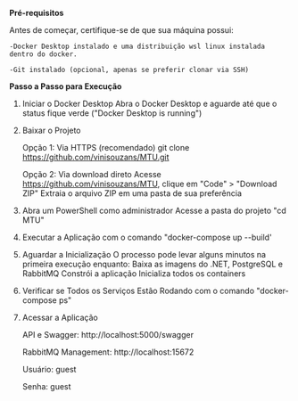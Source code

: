 <b>Pré-requisitos</b>

Antes de começar, certifique-se de que sua máquina possui:

    -Docker Desktop instalado e uma distribuição wsl linux instalada dentro do docker.

    -Git instalado (opcional, apenas se preferir clonar via SSH)

<b>Passo a Passo para Execução</b>

1. Iniciar o Docker Desktop
Abra o Docker Desktop e aguarde até que o status fique verde ("Docker Desktop is running")
2. Baixar o Projeto
   
    Opção 1: Via HTTPS (recomendado)
    git clone https://github.com/vinisouzans/MTU.git

    Opção 2: Via download direto
    Acesse https://github.com/vinisouzans/MTU, clique em "Code" > "Download ZIP"
    Extraia o arquivo ZIP em uma pasta de sua preferência
  
4. Abra um PowerShell como administrador
Acesse a pasta do projeto "cd MTU"
5.  Executar a Aplicação com o comando "docker-compose up --build'
6. Aguardar a Inicialização
O processo pode levar alguns minutos na primeira execução enquanto:
Baixa as imagens do .NET, PostgreSQL e RabbitMQ
Constrói a aplicação
Inicializa todos os containers
7. Verificar se Todos os Serviços Estão Rodando com o comando "docker-compose ps"
8. Acessar a Aplicação
   
    API e Swagger: http://localhost:5000/swagger
  
    RabbitMQ Management: http://localhost:15672
  
    Usuário: guest
  
    Senha: guest
